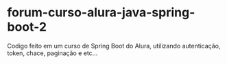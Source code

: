 # forum-curso-alura-java-spring-boot-2
Codigo feito em um curso de Spring Boot do Alura, utilizando autenticação, token, chace, paginação e etc...
